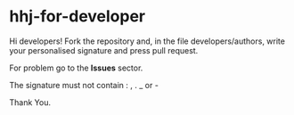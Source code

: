 # hhj-for-developer
Hi developers! Fork the repository and, in the file developers/authors, write your personalised signature and press pull request.

For problem go to the **Issues** sector.

The signature must not contain : , . _ or -

Thank You.

